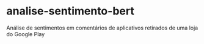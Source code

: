 # analise-sentimento-bert
Análise de sentimentos em comentários de aplicativos retirados de uma loja do Google Play
